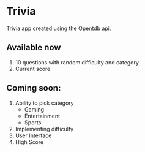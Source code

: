 Trivia
======
Trivia app created using the [Opentdb api.](https://opentdb.com/)

Available now
----
1. 10 questions with random difficulty and category
2. Current score

Coming soon:
------
1. Ability to pick category
    * Gaming
    * Entertainment
    * Sports
2. Implementing difficulty
3. User Interface
4. High Score

